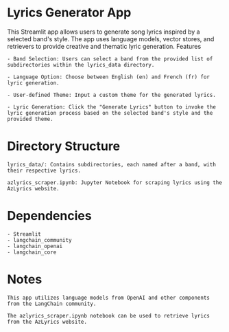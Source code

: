 # Lyrics Generator App

This Streamlit app allows users to generate song lyrics inspired by a selected band's style. The app uses language models, vector stores, and retrievers to provide creative and thematic lyric generation.
Features

    - Band Selection: Users can select a band from the provided list of subdirectories within the lyrics_data directory.

    - Language Option: Choose between English (en) and French (fr) for lyric generation.

    - User-defined Theme: Input a custom theme for the generated lyrics.

    - Lyric Generation: Click the "Generate Lyrics" button to invoke the lyric generation process based on the selected band's style and the provided theme.


# Directory Structure

    lyrics_data/: Contains subdirectories, each named after a band, with their respective lyrics.

    azlyrics_scraper.ipynb: Jupyter Notebook for scraping lyrics using the AzLyrics website.

# Dependencies

    - Streamlit
    - langchain_community
    - langchain_openai
    - langchain_core

# Notes

    This app utilizes language models from OpenAI and other components from the LangChain community.

    The azlyrics_scraper.ipynb notebook can be used to retrieve lyrics from the AzLyrics website.

